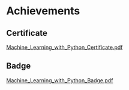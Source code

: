 

# Achievements
## Certificate
[Machine_Learning_with_Python_Certificate.pdf](https://prod-files-secure.s3.us-west-2.amazonaws.com/03e82b26-cccb-4906-bb56-adabcbdc0655/0f35a87e-0c16-48ac-af62-4e4cc34c6a19/Machine_Learning_with_Python_Certificate.pdf?X-Amz-Algorithm=AWS4-HMAC-SHA256&X-Amz-Content-Sha256=UNSIGNED-PAYLOAD&X-Amz-Credential=ASIAZI2LB4664P6HEZD2%2F20250207%2Fus-west-2%2Fs3%2Faws4_request&X-Amz-Date=20250207T051429Z&X-Amz-Expires=3600&X-Amz-Security-Token=IQoJb3JpZ2luX2VjEFUaCXVzLXdlc3QtMiJIMEYCIQDT5eAThX2h8TUeGh1%2BfBFhwnZnOAC9Y0h941%2Fncv01GAIhAIAdhvvDjyOxePOQTP7DjTSofD30g%2FXqzI91rHlwhl5oKv8DCG4QABoMNjM3NDIzMTgzODA1Igytuk3Nf7oXi1uojQcq3AM0FUDuTIqB7LUKl0o9yiombX1yGpGemZ82FK1Pymay2o9eExawQJ5D6UUrEco9q2SxSvDRCuqsVofdNcD0j5aEIvy3jbeccwZZIn5hgdCYer6ZrPG3oOoSOpmSFhfhUucwiah1lHm2W7RtVierqVjVs5mbL577cyUXfV1pnsR1F1uW7j83%2BbSPGf4TDOtFiqWaqSHEqSj8L6XP7FaJ7AxHawf4010PuisltVRQEyUw6MyHobPm3XIK6pu%2F5H3O1jNmM1tznEyNPwycg5Kos1N5rMtMjF8iDCiMqjkZtjvI0mLJj%2F3ObUrZrNyZnrJfNgSe5DoD7pEWBp0tT%2FEMFH5pHh6Le5kQTwEHBCRVf%2BA2aWgH8A8g077Xrk6GahSHBlIpU%2FYXnkbALPo9Q%2BrjVIgBed0bDBj%2B%2BCZVOE4kQgtAFIM%2FqBDSs2Tt5Jn%2Bqmc5QKe1wPqPtv5cda43QoqBB13DjuaBfzrKcwikPzkB1ZGpktGUF3sOmNPW9Es2R4%2BI3f2uoUZB4jqBjkYR8%2BCVL%2BkiIyfVLrRkJmkR7sKa5kju4T0N3HXGSehU1zLxJlJD362ih12cHZQmfjjvJA9Le9P9FLDRyYDTX7ZlMqBiPCAqApyGi61dYCzF5qcbKDChoZa9BjqkARDqcyIf2mSdIUsbKaLV4UEeWSr7xSxWxrlbX4AeVpLVbhUO0c91919BhgB3aLU1Okm3XcVr5RIL732GX6x%2ByYyWITwtqLfpMmdgCP4czueCmamjd2zAlI%2F4WubYyjVKndMzUBebgE%2FsZP36DWrSkkNyRXRvnpjF7PSsK7JoUrhL%2BB86qDKaHEMTNSqY5YUFEKDKJpy8NDM50v%2BciDV%2F4Bcc2UB0&X-Amz-Signature=3cb1183443b81ae002ed20ffb520d11ad157aefeecb6d4a0419ac66813bc48ec&X-Amz-SignedHeaders=host&x-id=GetObject)
## Badge
[Machine_Learning_with_Python_Badge.pdf](https://prod-files-secure.s3.us-west-2.amazonaws.com/03e82b26-cccb-4906-bb56-adabcbdc0655/ff622a22-73d6-44e3-9c7b-e89a8e61b7aa/Machine_Learning_with_Python_Badge.pdf?X-Amz-Algorithm=AWS4-HMAC-SHA256&X-Amz-Content-Sha256=UNSIGNED-PAYLOAD&X-Amz-Credential=ASIAZI2LB4664P6HEZD2%2F20250207%2Fus-west-2%2Fs3%2Faws4_request&X-Amz-Date=20250207T051429Z&X-Amz-Expires=3600&X-Amz-Security-Token=IQoJb3JpZ2luX2VjEFUaCXVzLXdlc3QtMiJIMEYCIQDT5eAThX2h8TUeGh1%2BfBFhwnZnOAC9Y0h941%2Fncv01GAIhAIAdhvvDjyOxePOQTP7DjTSofD30g%2FXqzI91rHlwhl5oKv8DCG4QABoMNjM3NDIzMTgzODA1Igytuk3Nf7oXi1uojQcq3AM0FUDuTIqB7LUKl0o9yiombX1yGpGemZ82FK1Pymay2o9eExawQJ5D6UUrEco9q2SxSvDRCuqsVofdNcD0j5aEIvy3jbeccwZZIn5hgdCYer6ZrPG3oOoSOpmSFhfhUucwiah1lHm2W7RtVierqVjVs5mbL577cyUXfV1pnsR1F1uW7j83%2BbSPGf4TDOtFiqWaqSHEqSj8L6XP7FaJ7AxHawf4010PuisltVRQEyUw6MyHobPm3XIK6pu%2F5H3O1jNmM1tznEyNPwycg5Kos1N5rMtMjF8iDCiMqjkZtjvI0mLJj%2F3ObUrZrNyZnrJfNgSe5DoD7pEWBp0tT%2FEMFH5pHh6Le5kQTwEHBCRVf%2BA2aWgH8A8g077Xrk6GahSHBlIpU%2FYXnkbALPo9Q%2BrjVIgBed0bDBj%2B%2BCZVOE4kQgtAFIM%2FqBDSs2Tt5Jn%2Bqmc5QKe1wPqPtv5cda43QoqBB13DjuaBfzrKcwikPzkB1ZGpktGUF3sOmNPW9Es2R4%2BI3f2uoUZB4jqBjkYR8%2BCVL%2BkiIyfVLrRkJmkR7sKa5kju4T0N3HXGSehU1zLxJlJD362ih12cHZQmfjjvJA9Le9P9FLDRyYDTX7ZlMqBiPCAqApyGi61dYCzF5qcbKDChoZa9BjqkARDqcyIf2mSdIUsbKaLV4UEeWSr7xSxWxrlbX4AeVpLVbhUO0c91919BhgB3aLU1Okm3XcVr5RIL732GX6x%2ByYyWITwtqLfpMmdgCP4czueCmamjd2zAlI%2F4WubYyjVKndMzUBebgE%2FsZP36DWrSkkNyRXRvnpjF7PSsK7JoUrhL%2BB86qDKaHEMTNSqY5YUFEKDKJpy8NDM50v%2BciDV%2F4Bcc2UB0&X-Amz-Signature=ecd4d75904782d04f35854602d0e647cd45f9572d9774aaf8bdda3d32c0f4621&X-Amz-SignedHeaders=host&x-id=GetObject)